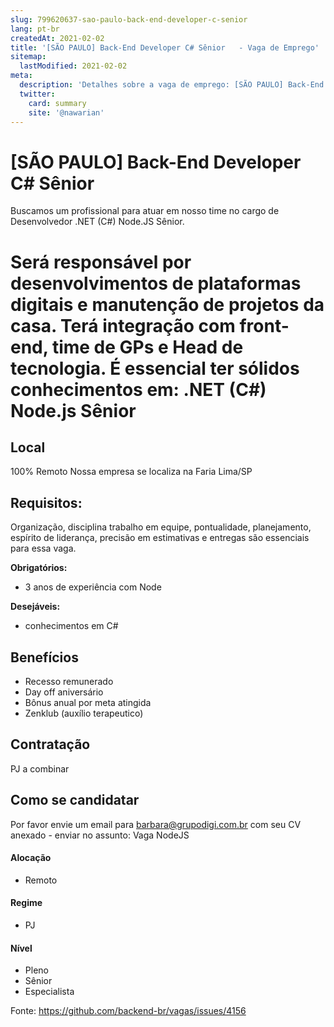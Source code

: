 ```yaml
---
slug: 799620637-sao-paulo-back-end-developer-c-senior
lang: pt-br
createdAt: 2021-02-02
title: '[SÃO PAULO] Back-End Developer C# Sênior   - Vaga de Emprego'
sitemap:
  lastModified: 2021-02-02
meta:
  description: 'Detalhes sobre a vaga de emprego: [SÃO PAULO] Back-End Developer C# Sênior  '
  twitter:
    card: summary
    site: '@nawarian'
---
```


# [SÃO PAULO] Back-End Developer C# Sênior  

Buscamos um profissional para atuar em nosso time no cargo de Desenvolvedor .NET (C#) Node.JS Sênior.

Será responsável por desenvolvimentos de plataformas digitais e manutenção de projetos da casa. 
Terá integração com front-end, time de GPs e Head de tecnologia. 
É essencial ter sólidos conhecimentos em: .NET (C#) Node.js Sênior
==================================================

## Local

100% Remoto
Nossa empresa se localiza na Faria Lima/SP

## Requisitos:
Organização, disciplina trabalho em equipe, pontualidade, planejamento, espírito de liderança, precisão em estimativas e entregas são essenciais para essa vaga.

**Obrigatórios:**
- 3 anos de experiência com Node

**Desejáveis:**
- conhecimentos em C#

## Benefícios

- Recesso remunerado
- Day off aniversário
- Bônus anual por meta atingida
- Zenklub (auxílio terapeutico)

## Contratação
PJ a combinar

## Como se candidatar

Por favor envie um email para barbara@grupodigi.com.br com seu CV anexado - enviar no assunto: Vaga NodeJS

#### Alocação
- Remoto

#### Regime
- PJ

#### Nível
- Pleno
- Sênior
- Especialista




Fonte: https://github.com/backend-br/vagas/issues/4156